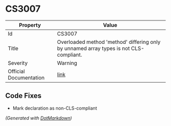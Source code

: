 # CS3007

| Property               | Value                                                                                             |
| ---------------------- | ------------------------------------------------------------------------------------------------- |
| Id                     | CS3007                                                                                            |
| Title                  | Overloaded method 'method' differing only by unnamed array types is not CLS\-compliant\.          |
| Severity               | Warning                                                                                           |
| Official Documentation | [link](http://docs.microsoft.com/cs-cz/dotnet/csharp/language-reference/compiler-messages/cs3007) |

## Code Fixes

* Mark declaration as non\-CLS\-compliant

*\(Generated with [DotMarkdown](http://github.com/JosefPihrt/DotMarkdown)\)*